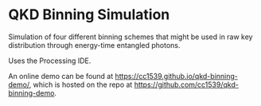 # QKD Binning Simulation
Simulation of four different binning schemes that might be used in raw key distribution through energy-time entangled photons.

Uses the Processing IDE.

An online demo can be found at https://cc1539.github.io/qkd-binning-demo/, which is hosted on the repo at https://github.com/cc1539/qkd-binning-demo.
